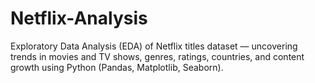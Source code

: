# Netflix-Analysis
Exploratory Data Analysis (EDA) of Netflix titles dataset — uncovering trends in movies and TV shows, genres, ratings, countries, and content growth using Python (Pandas, Matplotlib, Seaborn).
